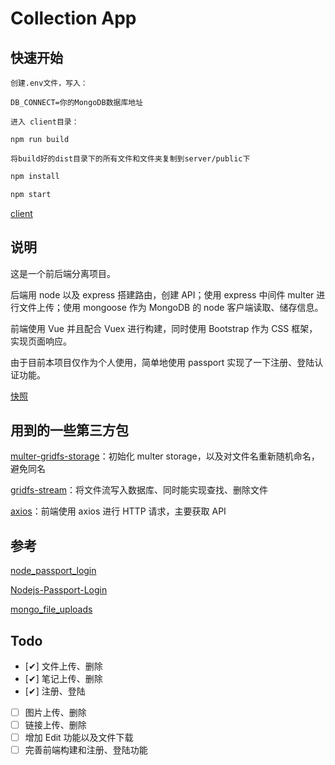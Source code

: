 # Collection App

## 快速开始

```
创建.env文件，写入：

DB_CONNECT=你的MongoDB数据库地址
```

```
进入 client目录：

npm run build

将build好的dist目录下的所有文件和文件夹复制到server/public下
```

```bash
npm install

npm start
```

[client](https://github.com/clutchJoe/collectionApp-client)

## 说明

这是一个前后端分离项目。

后端用 node 以及 express 搭建路由，创建 API；使用 express 中间件 multer 进行文件上传；使用 mongoose 作为 MongoDB 的 node 客户端读取、储存信息。

前端使用 Vue 并且配合 Vuex 进行构建，同时使用 Bootstrap 作为 CSS 框架，实现页面响应。

由于目前本项目仅作为个人使用，简单地使用 passport 实现了一下注册、登陆认证功能。

[快照](https://github.com/clutchJoe/fullstack-collectionApp/tree/master/prev)

## 用到的一些第三方包

[multer-gridfs-storage](https://github.com/devconcept/multer-gridfs-storage)：初始化 multer storage，以及对文件名重新随机命名，避免同名

[gridfs-stream](https://github.com/aheckmann/gridfs-stream)：将文件流写入数据库、同时能实现查找、删除文件

[axios](https://github.com/axios/axios)：前端使用 axios 进行 HTTP 请求，主要获取 API

## 参考

[node_passport_login](https://github.com/bradtraversy/node_passport_login)

[Nodejs-Passport-Login](https://github.com/WebDevSimplified/Nodejs-Passport-Login)

[mongo_file_uploads](https://github.com/bradtraversy/mongo_file_uploads)

## Todo

-   [✔] 文件上传、删除
-   [✔] 笔记上传、删除
-   [✔] 注册、登陆
-   [ ] 图片上传、删除
-   [ ] 链接上传、删除
-   [ ] 增加 Edit 功能以及文件下载
-   [ ] 完善前端构建和注册、登陆功能
